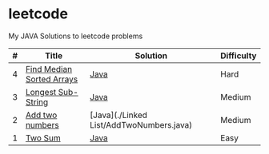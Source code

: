 # leetcode
My JAVA Solutions to leetcode problems

|#|Title|Solution|Difficulty|
|---|-----|--------|----------|
|4|[Find Median Sorted Arrays](https://leetcode.com/problems/median-of-two-sorted-arrays/)|[Java](./Array/FindMedianSortedArrays.java)|Hard|
|3|[Longest Sub-String](https://leetcode.com/problems/longest-substring-without-repeating-characters/)|[Java](./String/LongestSubString.java)|Medium|
|2|[Add two numbers](https://leetcode.com/problems/add-two-numbers/)|[Java](./Linked List/AddTwoNumbers.java)|Medium|
|1|[Two Sum](https://leetcode.com/problems/two-sum/)|[Java](./Array/TwoSum.java)|Easy|

